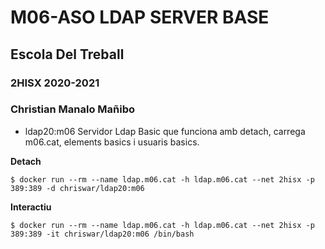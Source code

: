 # M06-ASO LDAP SERVER BASE
## Escola Del Treball
### 2HISX 2020-2021
### Christian Manalo Mañibo

- ldap20:m06 Servidor Ldap Basic que funciona amb detach, carrega m06.cat, elements basics i usuaris basics.

**Detach**

`$ docker run --rm --name ldap.m06.cat -h ldap.m06.cat --net 2hisx -p 389:389 -d chriswar/ldap20:m06`

**Interactiu**

`$ docker run --rm --name ldap.m06.cat -h ldap.m06.cat --net 2hisx -p 389:389 -it chriswar/ldap20:m06 /bin/bash`